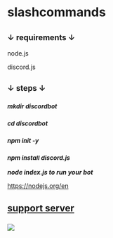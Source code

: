 # slashcommands

## <sub>↓ requirements ↓<sub>

node.js

discord.js

## <sub>↓ steps ↓<sub>

### <sup>***mkdir discordbot<sup>*** ###

### <sup>***cd discordbot<sup>*** ###

### <sup>***npm init -y<sup>*** ###

### ***<sup>npm install discord.js<sup>*** ###

***node index.js to run your bot***

https://nodejs.org/en

## **[support server](https://discord.gg/bmf)**

### ![](https://cdn.discordapp.com/attachments/1242055520450515036/1242056176305307760/Ccg_logo.webp?ex=664c7274&is=664b20f4&hm=282904fc4d0b3cd4a7d69317776ea50c3896a5e234af789486547728f0013f43&)

